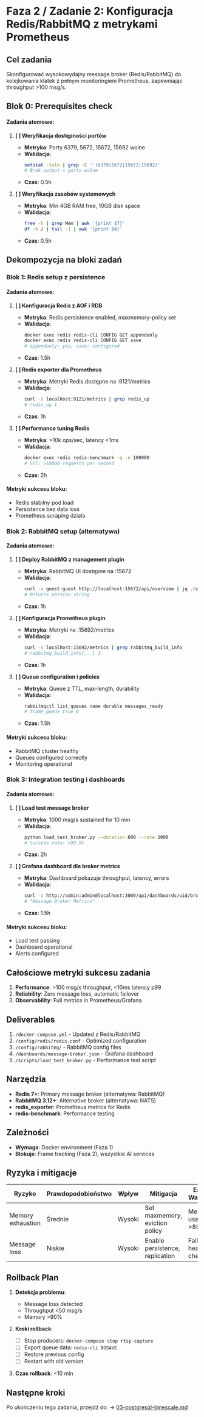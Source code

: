 # Faza 2 / Zadanie 2: Konfiguracja Redis/RabbitMQ z metrykami Prometheus

## Cel zadania
Skonfigurować wysokowydajny message broker (Redis/RabbitMQ) do kolejkowania klatek z pełnym monitoringiem Prometheus, zapewniając throughput >100 msg/s.

## Blok 0: Prerequisites check

#### Zadania atomowe:
1. **[ ] Weryfikacja dostępności portów**
   - **Metryka**: Porty 6379, 5672, 15672, 15692 wolne
   - **Walidacja**: 
     ```bash
     netstat -tuln | grep -E ':(6379|5672|15672|15692)'
     # Brak output = porty wolne
     ```
   - **Czas**: 0.5h

2. **[ ] Weryfikacja zasobów systemowych**
   - **Metryka**: Min 4GB RAM free, 10GB disk space
   - **Walidacja**: 
     ```bash
     free -h | grep Mem | awk '{print $7}'
     df -h / | tail -1 | awk '{print $4}'
     ```
   - **Czas**: 0.5h

## Dekompozycja na bloki zadań

### Blok 1: Redis setup z persistence

#### Zadania atomowe:
1. **[ ] Konfiguracja Redis z AOF i RDB**
   - **Metryka**: Redis persistence enabled, maxmemory-policy set
   - **Walidacja**: 
     ```bash
     docker exec redis redis-cli CONFIG GET appendonly
     docker exec redis redis-cli CONFIG GET save
     # appendonly: yes, save: configured
     ```
   - **Czas**: 1.5h

2. **[ ] Redis exporter dla Prometheus**
   - **Metryka**: Metryki Redis dostępne na :9121/metrics
   - **Walidacja**: 
     ```bash
     curl -s localhost:9121/metrics | grep redis_up
     # redis_up 1
     ```
   - **Czas**: 1h

3. **[ ] Performance tuning Redis**
   - **Metryka**: >10k ops/sec, latency <1ms
   - **Walidacja**: 
     ```bash
     docker exec redis redis-benchmark -q -n 100000
     # SET: >10000 requests per second
     ```
   - **Czas**: 2h

#### Metryki sukcesu bloku:
- Redis stabilny pod load
- Persistence bez data loss
- Prometheus scraping działa

### Blok 2: RabbitMQ setup (alternatywa)

#### Zadania atomowe:
1. **[ ] Deploy RabbitMQ z management plugin**
   - **Metryka**: RabbitMQ UI dostępne na :15672
   - **Walidacja**: 
     ```bash
     curl -u guest:guest http://localhost:15672/api/overview | jq .rabbitmq_version
     # Returns version string
     ```
   - **Czas**: 1h

2. **[ ] Konfiguracja Prometheus plugin**
   - **Metryka**: Metryki na :15692/metrics
   - **Walidacja**: 
     ```bash
     curl -s localhost:15692/metrics | grep rabbitmq_build_info
     # rabbitmq_build_info{...} 1
     ```
   - **Czas**: 1h

3. **[ ] Queue configuration i policies**
   - **Metryka**: Queue z TTL, max-length, durability
   - **Walidacja**: 
     ```bash
     rabbitmqctl list_queues name durable messages_ready
     # frame_queue true 0
     ```
   - **Czas**: 1.5h

#### Metryki sukcesu bloku:
- RabbitMQ cluster healthy
- Queues configured correctly
- Monitoring operational

### Blok 3: Integration testing i dashboards

#### Zadania atomowe:
1. **[ ] Load test message broker**
   - **Metryka**: 1000 msg/s sustained for 10 min
   - **Walidacja**: 
     ```bash
     python load_test_broker.py --duration 600 --rate 1000
     # Success rate: >99.9%
     ```
   - **Czas**: 2h

2. **[ ] Grafana dashboard dla broker metrics**
   - **Metryka**: Dashboard pokazuje throughput, latency, errors
   - **Walidacja**: 
     ```bash
     curl -s http://admin:admin@localhost:3000/api/dashboards/uid/broker-metrics | jq .dashboard.title
     # "Message Broker Metrics"
     ```
   - **Czas**: 1.5h

#### Metryki sukcesu bloku:
- Load test passing
- Dashboard operational
- Alerts configured

## Całościowe metryki sukcesu zadania

1. **Performance**: >100 msg/s throughput, <10ms latency p99
2. **Reliability**: Zero message loss, automatic failover
3. **Observability**: Full metrics in Prometheus/Grafana

## Deliverables

1. `/docker-compose.yml` - Updated z Redis/RabbitMQ
2. `/config/redis/redis.conf` - Optimized configuration
3. `/config/rabbitmq/` - RabbitMQ config files
4. `/dashboards/message-broker.json` - Grafana dashboard
5. `/scripts/load_test_broker.py` - Performance test script

## Narzędzia

- **Redis 7+**: Primary message broker (alternatywa: RabbitMQ)
- **RabbitMQ 3.12+**: Alternative broker (alternatywa: NATS)
- **redis_exporter**: Prometheus metrics for Redis
- **redis-benchmark**: Performance testing

## Zależności

- **Wymaga**: Docker environment (Faza 1)
- **Blokuje**: Frame tracking (Faza 2), wszystkie AI services

## Ryzyka i mitigacje

| Ryzyko | Prawdopodobieństwo | Wpływ | Mitigacja | Early Warning |
|--------|-------------------|-------|-----------|---------------|
| Memory exhaustion | Średnie | Wysoki | Set maxmemory, eviction policy | Memory usage >80% |
| Message loss | Niskie | Wysoki | Enable persistence, replication | Failed health checks |

## Rollback Plan

1. **Detekcja problemu**: 
   - Message loss detected
   - Throughput <50 msg/s
   - Memory >90%

2. **Kroki rollback**:
   - [ ] Stop producers: `docker-compose stop rtsp-capture`
   - [ ] Export queue data: `redis-cli BGSAVE`
   - [ ] Restore previous config
   - [ ] Restart with old version

3. **Czas rollback**: <10 min

## Następne kroki

Po ukończeniu tego zadania, przejdź do:
→ [03-postgresql-timescale.md](./03-postgresql-timescale.md)